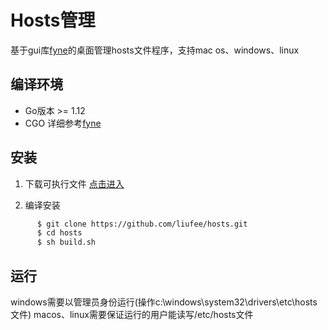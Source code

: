 Hosts管理
===============================

基于gui库[fyne](https://github.com/fyne-io/fyne)的桌面管理hosts文件程序，支持mac os、windows、linux


编译环境
-------
 * Go版本 >= 1.12
 * CGO
详细参考[fyne](https://github.com/fyne-io/fyne)


安装
-------
 1. 下载可执行文件
   [点击进入](https://github.com/liufee/hosts/releases) 
   
   
 2. 编译安装
  ```bash 
        $ git clone https://github.com/liufee/hosts.git
        $ cd hosts
        $ sh build.sh
  ```
    

运行
-------
windows需要以管理员身份运行(操作c:\windows\system32\drivers\etc\hosts文件)
macos、linux需要保证运行的用户能读写/etc/hosts文件

